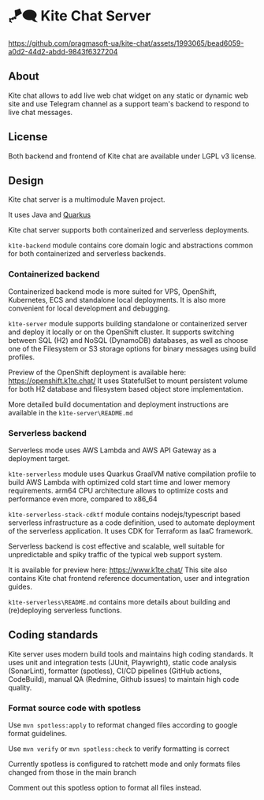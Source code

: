 # 🪁🗨️ Kite Chat Server


https://github.com/pragmasoft-ua/kite-chat/assets/1993065/bead6059-a0d2-44d2-abdd-9843f6327204



## About

Kite chat allows to add live web chat widget on any static or dynamic web site and use Telegram channel as a support team's backend to respond to live chat messages.

## License

Both backend and frontend of Kite chat are available under LGPL v3 license.

## Design

Kite chat server is a multimodule Maven project.

It uses Java and [Quarkus](https://quarkus.io/)

Kite chat server supports both containerized and serverless deployments.

`k1te-backend` module contains core domain logic and abstractions common for both containerized and serverless backends.

### Containerized backend

Containerized backend mode is more suited for VPS, OpenShift, Kubernetes, ECS and standalone local deployments. It is also more convenient for local development and debugging.

`k1te-server` module supports building standalone or containerized server and deploy it
locally or on the OpenShift cluster. It supports switching between SQL (H2) and NoSQL (DynamoDB) databases, as well as choose one of the Filesystem or S3 storage options for binary messages using build profiles.

Preview of the OpenShift deployment is available here: https://openshift.k1te.chat/
It uses StatefulSet to mount persistent volume for both H2 database and filesystem based object store implementation.

More detailed build documentation and deployment instructions are available in the `k1te-server\README.md`

### Serverless backend

Serverless mode uses AWS Lambda and AWS API Gateway as a deployment target.

`k1te-serverless` module uses Quarkus GraalVM native compilation profile to build AWS Lambda with optimized cold start time and lower memory requirements. arm64 CPU architecture allows to optimize costs and performance even more, compared to x86_64

`k1te-serverless-stack-cdktf` module contains nodejs/typescript based serverless infrastructure as a code definition, used to automate deployment of the serverless application. It uses CDK for Terraform as IaaC framework.

Serverless backend is cost effective and scalable, well suitable for unpredictable and
spiky traffic of the typical web support system.

It is available for preview here: https://www.k1te.chat/ This site also contains Kite chat frontend reference documentation, user and integration guides.

`k1te-serverless\README.md` contains more details about building and (re)deploying serverless functions.

## Coding standards

Kite server uses modern build tools and maintains high coding standards. It uses unit and integration tests (JUnit, Playwright), static code analysis (SonarLint), formatter
(spotless), CI/CD pipelines (GitHub actions, CodeBuild), manual QA (Redmine, Github issues) to maintain high code quality.

### Format source code with spotless

Use `mvn spotless:apply` to reformat changed files according to google format guidelines.

Use `mvn verify` or `mvn spotless:check` to verify formatting is correct

Currently spotless is configured to ratchett mode and only formats files changed
from those in the main branch

Comment out this spotless option to format all files instead.
